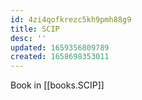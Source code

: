 ```yaml
---
id: 4zi4qofkrezc5kh9pmh88g9
title: SCIP
desc: ''
updated: 1659356809789
created: 1658698353011
---
```

Book in [[books.SCIP]]